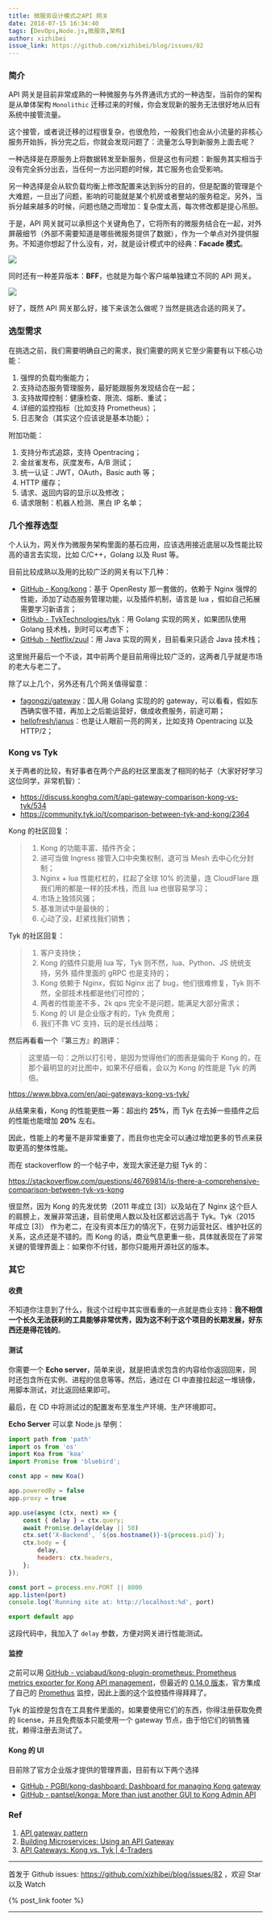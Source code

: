 ```yaml
---
title: 微服务设计模式之API 网关
date: 2018-07-15 16:34:40
tags: [DevOps,Node.js,微服务,架构]
author: xizhibei
issue_link: https://github.com/xizhibei/blog/issues/82
---
```

<!-- en_title: microsevices-design-pattern-api-gateway -->

### 简介

API 网关是目前非常成熟的一种微服务与外界通讯方式的一种选型，当前你的架构是从单体架构 `Monolithic` 迁移过来的时候，你会发现新的服务无法很好地从旧有系统中接管流量。

这个接管，或者说迁移的过程很复杂，也很危险，一般我们也会从小流量的非核心服务开始拆，拆分完之后，你就会发现问题了：流量怎么导到新服务上面去呢？

<!-- more -->

一种选择是在原服务上将数据转发至新服务，但是这也有问题：新服务其实相当于没有完全拆分出去，当任何一方出问题的时候，其它服务也会受影响。

另一种选择是会从软负载均衡上修改配置来达到拆分的目的，但是配置的管理是个大难题，一旦出了问题，影响的可能就是某个机房或者整站的服务稳定。另外，当拆分越来越多的时候，问题也随之而增加：复杂度太高，每次修改都是提心吊胆。

于是，API 网关就可以承担这个关键角色了，它将所有的微服务结合在一起，对外屏蔽细节（外部不需要知道是哪些微服务提供了数据），作为一个单点对外提供服务。不知道你想起了什么没有，对，就是设计模式中的经典：**Facade 模式**。

![](http://microservices.io/i/apigateway.jpg)

同时还有一种差异版本：**BFF**，也就是为每个客户端单独建立不同的 API 网关。

![](http://microservices.io/i/bffe.png)

好了，既然 API 网关那么好，接下来该怎么做呢？当然是挑选合适的网关了。

### 选型需求

在挑选之前，我们需要明确自己的需求，我们需要的网关它至少需要有以下核心功能：

1.  强悍的负载均衡能力；
2.  支持动态服务管理服务，最好能跟服务发现结合在一起；
3.  支持故障控制：健康检查、限流、熔断、重试；
4.  详细的监控指标（比如支持 Prometheus）；
5.  日志聚合（其实这个应该说是基本功能）；

附加功能：

1.  支持分布式追踪，支持 Opentracing；
2.  金丝雀发布，灰度发布，A/B 测试；
3.  统一认证：JWT，OAuth，Basic auth 等；
4.  HTTP 缓存；
5.  请求、返回内容的显示以及修改；
6.  请求限制：机器人检测、黑白 IP 名单；

### 几个推荐选型

个人认为，网关作为微服务架构里面的基石应用，应该选用接近底层以及性能比较高的语言去实现，比如 C/C++，Golang 以及 Rust 等。

目前比较成熟以及用的比较广泛的网关有以下几种：

-   [GitHub - Kong/kong](https://github.com/Kong/kong)：基于 OpenResty 那一套做的，依赖于 Nginx 强悍的性能，添加了动态服务管理功能，以及插件机制，语言是 lua ，假如自己拓展需要学习新语言；
-   [GitHub - TykTechnologies/tyk](https://github.com/TykTechnologies/tyk)：用 Golang 实现的网关，如果团队使用 Golang 技术栈，到时可以考虑下；
-   [GitHub - Netflix/zuul](https://github.com/Netflix/zuul)：用 Java 实现的网关，目前看来只适合 Java 技术栈；

这里抛开最后一个不谈，其中前两个是目前用得比较广泛的，这两者几乎就是市场的老大与老二了。

除了以上几个，另外还有几个网关值得留意：

-   [fagongzi/gateway](https://github.com/fagongzi/gateway)：国人用 Golang 实现的的 gateway，可以看看，假如东西确实很不错，再加上之后能运营好，做成收费服务，前途可期；
-   [hellofresh/janus](https://github.com/hellofresh/janus)：也是让人眼前一亮的网关，比如支持 Opentracing 以及 HTTP/2；

### Kong vs Tyk

关于两者的比较，有好事者在两个产品的社区里面发了相同的帖子（大家好好学习这位同学，非常机智）：

-   <https://discuss.konghq.com/t/api-gateway-comparison-kong-vs-tyk/534>
-   <https://community.tyk.io/t/comparison-between-tyk-and-kong/2364>

Kong 的社区回复：

> 1.  Kong 的功能丰富、插件齐全；
> 2.  进可当做 Ingress 接管入口中央集权制，退可当 Mesh 去中心化分封制；
> 3.  Nginx + lua 性能杠杠的，扛起了全球 10% 的流量，连 CloudFlare 跟我们用的都是一样的技术栈，而且 lua 也很容易学习；
> 4.  市场上独领风骚；
> 5.  基准测试中是最快的；
> 6.  心动了没，赶紧找我们销售；

Tyk 的社区回复：

> 1.  客户支持快；
> 2.  Kong 的插件只能用 lua 写，Tyk 则不然，lua、Python、JS 统统支持，另外 插件里面的 gRPC 也是支持的；
> 3.  Kong 依赖于 Nginx，假如 Nginx 出了 bug，他们很难修复，Tyk 则不然，全部技术栈都是他们可控的；
> 4.  两者的性能差不多，2k qps 完全不是问题，能满足大部分需求；
> 5.  Kong 的 UI 是企业版才有的，Tyk 免费用；
> 6.  我们不靠 VC 支持，玩的是长线战略；

然后再看看一个『第三方』的测评：

> 这里插一句：之所以打引号，是因为觉得他们的图表是偏向于 Kong 的，在那个最明显的对比图中，如果不仔细看，会以为 Kong 的性能是 Tyk 的两倍。

<https://www.bbva.com/en/api-gateways-kong-vs-tyk/>

从结果来看，Kong 的性能更胜一筹：超出约 **25%**，而 Tyk 在去掉一些插件之后的性能也能增加 **20%** 左右。

因此，性能上的考量不是非常重要了，而且你也完全可以通过增加更多的节点来获取更高的整体性能。

而在 stackoverflow 的一个帖子中，发现大家还是力挺 Tyk 的：

<https://stackoverflow.com/questions/46769814/is-there-a-comprehensive-comparison-between-tyk-vs-kong>

很显然，因为 Kong  的先发优势（2011 年成立 [3]）以及站在了 Nginx 这个巨人的肩膀上，发展非常迅速，目前使用人数以及社区都远远高于 Tyk。Tyk（2015 年成立 [3]） 作为老二，在没有资本压力的情况下，在努力运营社区、维护社区的关系，这点还是不错的。而 Kong 的话，商业气息更重一些，具体就表现在了非常关键的管理界面上：如果你不付钱，那你只能用开源社区的版本。

### 其它

#### 收费

不知道你注意到了什么，我这个过程中其实很看重的一点就是商业支持：**我不相信一个长久无法获利的工具能够非常优秀，因为这不利于这个项目的长期发展，好东西还是得花钱的**。

#### 测试

你需要一个 **Echo server**，简单来说，就是把请求包含的内容给你返回回来，同时还包含所在实例、进程的信息等等。然后，通过在 CI 中直接拉起这一堆镜像，用脚本测试，对比返回结果即可。

最后，在 CD 中将测试过的配置发布至准生产环境、生产环境即可。

**Echo Server** 可以拿 Node.js 举例：

```js
import path from 'path'
import os from 'os'
import Koa from 'koa'
import Promise from 'bluebird';

const app = new Koa()

app.poweredBy = false
app.proxy = true

app.use(async (ctx, next) => {
    const { delay } = ctx.query;
    await Promise.delay(delay || 50)
    ctx.set('X-Backend', `${os.hostname()}-${process.pid}`);
    ctx.body = {
        delay, 
        headers: ctx.headers,
    };
});

const port = process.env.PORT || 8000
app.listen(port)
console.log('Running site at: http://localhost:%d', port)

export default app
```

这段代码中，我加入了 `delay` 参数，方便对网关进行性能测试。

#### 监控

之前可以用 [GitHub - yciabaud/kong-plugin-prometheus: Prometheus metrics exporter for Kong API management](https://github.com/yciabaud/kong-plugin-prometheus)，但最近的 [0.14.0 版本](https://github.com/Kong/kong/blob/master/CHANGELOG.md#0140---20180705)，官方集成了自己的 [Promethus](https://github.com/xizhibei/blog/issues/54) 监控，因此上面的这个监控插件得拜拜了。

Tyk 的监控是包含在工具套件里面的，如果要使用它们的东西，你得注册获取免费的 license，并且免费版本只能使用一个 gateway 节点，由于怕它们的销售骚扰，赖得注册去测试了。

#### Kong 的 UI

目前除了官方企业版才提供的管理界面，目前有以下两个选择

-   [GitHub - PGBI/kong-dashboard: Dashboard for managing Kong gateway](https://github.com/PGBI/kong-dashboard)
-   [GitHub - pantsel/konga: More than just another GUI to Kong Admin API](https://github.com/pantsel/konga)

### Ref

1.  [API gateway pattern](http://microservices.io/patterns/apigateway.html)
2.  [Building Microservices: Using an API Gateway](https://www.nginx.com/blog/building-microservices-using-an-api-gateway/)
3.  [API Gateways: Kong vs. Tyk | 4-Traders](http://www.4-traders.com/BANCO-BILBAO-VIZCAYA-ARGE-69719/news/API-Gateways-Kong-vs-Tyk-25590337/)


***
首发于 Github issues: https://github.com/xizhibei/blog/issues/82 ，欢迎 Star 以及 Watch

{% post_link footer %}
***